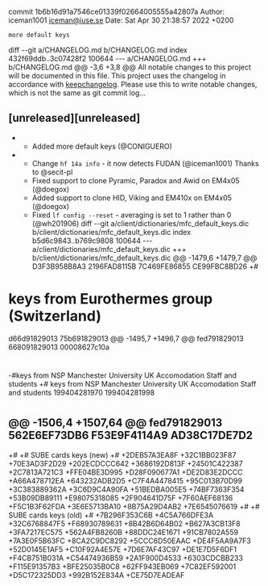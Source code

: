 commit 1b6b16d91a7546ce01339f02664005555a42807a
Author: iceman1001 <iceman@iuse.se>
Date:   Sat Apr 30 21:38:57 2022 +0200

    more default keys

diff --git a/CHANGELOG.md b/CHANGELOG.md
index 432f69ddb..3c07428f2 100644
--- a/CHANGELOG.md
+++ b/CHANGELOG.md
@@ -3,6 +3,8 @@ All notable changes to this project will be documented in this file.
 This project uses the changelog in accordance with [keepchangelog](http://keepachangelog.com/). Please use this to write notable changes, which is not the same as git commit log...
 
 ## [unreleased][unreleased]
+ - Added more default keys (@CONIGUERO)
+ - Change `hf 14a info` - it now detects FUDAN (@iceman1001)  Thanks to @secit-pl
  - Fixed support to clone Pyramic, Paradox and Awid on EM4x05 (@doegox)
  - Added support to clone HID, Viking and EM410x on EM4x05 (@doegox)
  - Fixed `lf config --reset` - averaging is set to 1 rather than 0 (@wh201906)
diff --git a/client/dictionaries/mfc_default_keys.dic b/client/dictionaries/mfc_default_keys.dic
index b5d6c9843..b769c9808 100644
--- a/client/dictionaries/mfc_default_keys.dic
+++ b/client/dictionaries/mfc_default_keys.dic
@@ -1479,6 +1479,7 @@ D3F3B958B8A3
 2196FAD8115B
 7C469FE86855
 CE99FBC8BD26
+#
 # keys from Eurothermes group (Switzerland)
 d66d91829013
 75b691829013
@@ -1495,7 +1496,7 @@ fed791829013
 668091829013
 00008627c10a
 #
-#keys from NSP Manchester University UK Accomodation Staff and students 
+# keys from NSP Manchester University UK Accomodation Staff and students 
 199404281970
 199404281998
 #
@@ -1506,4 +1507,64 @@ fed791829013
 562E6EF73DB6
 F53E9F4114A9
 AD38C17DE7D2
-
+#
+# SUBE cards keys (new)
+#
+2DEB57A3EA8F
+32C1BB023F87
+70E3AD3F2D29
+202ECDCCC642
+3686192D813F
+24501C422387
+2C7813A721C3
+FFE04BE3D995
+D28F090677A1
+DE2D83E2DCCC
+A66A478712EA
+643232ADB2D5
+C7F4A4478415
+95C013B70D99
+3C383889362A
+3C6D9C4A90FA
+51BEDBA005E5
+74BF7363F354
+53B09DB89111
+E98075318085
+2F904641D75F
+7F60AEF68136
+F5C1B3F62FDA
+3E6E5713BA10
+8B75A29D4AB2
+7E6545076619
+#
+# SUBE cards keys (old)
+#
+7B296F353C6B
+4C5A766DFE3A
+32C6768847F5
+F68930789631
+8B42B6D64B02
+B627A3CB13F8
+3FA7217EC575
+562A4FB8260B
+88DDC24E1671
+91CB7802A559
+7A3E0F5B63FC
+8CA2C9DC8292
+5CCC6D50EAAC
+DE4F5AA9A7F3
+52D0145E1AF5
+C10F92A4E57E
+7D6E7AF43C97
+DE1E7D5F6DF1
+F4CB751B031A
+C54474936B59
+2A1F900D4533
+6303CDCBB233
+F115E91357B3
+BFE25035B0C8
+62FF943EB069
+7C82EF592001
+D5C172325DD3
+992B152E834A
+CE75D7EADEAF
